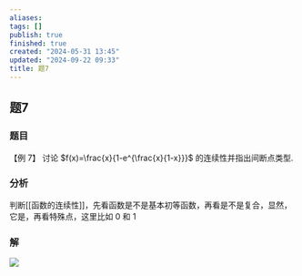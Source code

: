 ```yaml
---
aliases: 
tags: []
publish: true
finished: true
created: "2024-05-31 13:45"
updated: "2024-09-22 09:33"
title: 题7
---
```

## 题7
### 题目
【例 7】 讨论 $f(x)=\frac{x}{1-e^{\frac{x}{1-x}}}$ 的连续性并指出间断点类型.
### 分析
判断[[函数的连续性]]，先看函数是不是基本初等函数，再看是不是复合，显然，它是，再看特殊点，这里比如 0 和 1
### 解
![](https://img.hwenyi.tech/202401251516504.webp)
